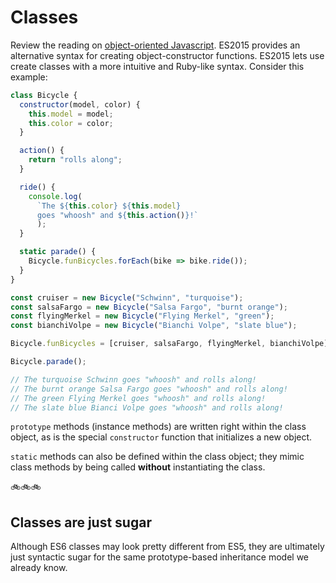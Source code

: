# Classes

Review the reading on [object-oriented Javascript][oo-js]. ES2015 provides an alternative syntax for creating object-constructor functions. ES2015 lets use create classes with a more intuitive and Ruby-like syntax. Consider this example:

[oo-js]: ./object-oriented-js.md

```javascript
class Bicycle {
  constructor(model, color) {
    this.model = model;
    this.color = color;
  }

  action() {
    return "rolls along";
  }

  ride() {
    console.log(
      `The ${this.color} ${this.model}  
      goes "whoosh" and ${this.action()}!`
      );
  }

  static parade() {
    Bicycle.funBicycles.forEach(bike => bike.ride());
  }
}

const cruiser = new Bicycle("Schwinn", "turquoise");
const salsaFargo = new Bicycle("Salsa Fargo", "burnt orange");
const flyingMerkel = new Bicycle("Flying Merkel", "green");
const bianchiVolpe = new Bicycle("Bianchi Volpe", "slate blue");

Bicycle.funBicycles = [cruiser, salsaFargo, flyingMerkel, bianchiVolpe];

Bicycle.parade();

// The turquoise Schwinn goes "whoosh" and rolls along!
// The burnt orange Salsa Fargo goes "whoosh" and rolls along!
// The green Flying Merkel goes "whoosh" and rolls along!
// The slate blue Bianci Volpe goes "whoosh" and rolls along!

```

`prototype` methods (instance methods) are written right within the class object, as is the special `constructor` function that initializes a new object. 

`static` methods can also be defined within the class object; they mimic class methods by being called **without** instantiating the class.

:bike::bike::bike:

## Classes are just sugar

Although ES6 classes may look pretty different from ES5, they are ultimately just syntactic sugar for the same prototype-based inheritance model we already know.
